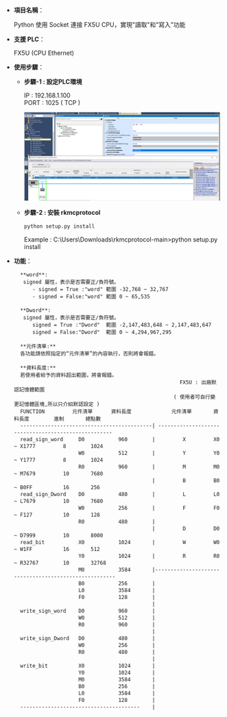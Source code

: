 
- **項目名稱**：
    
    Python 使用 Socket 連接 FX5U CPU，實現"讀取"和"寫入"功能

- **支援 PLC**：
    
    FX5U (CPU Ethernet)

- **使用步驟**：

    - **步驟-1 : 設定PLC環境**

        IP   : 192.168.1.100<br>
        PORT : 1025 ( TCP )

        ![Example Image](images/p1.png)

    - **步驟-2 : 安裝 rkmcprotocol**
        ```python
        python setup.py install
        ```
        Example : C:\Users\Downloads\rkmcprotocol-main>python setup.py install


- **功能**：
 
        **word**: 
         signed 屬性，表示是否需要正/負符號。
            - signed = True :"word" 範圍 -32,768 ~ 32,767
            - signed = False:"word" 範圍 0 ~ 65,535
        
        **Dword**: 
         signed 屬性，表示是否需要正/負符號。
            signed = True :"Dword"  範圍 -2,147,483,648 ~ 2,147,483,647
            signed = False:"Dword"  範圍 0 ~ 4,294,967,295

        **元件清單:**
        各功能請依照指定的“元件清單”的內容執行，否則將會報錯。

        **資料長度:**
        若使用者給予的資料超出範圍，將會報錯。
                                                            FX5U : 出廠默認記憶體範圍
                                                          ( 使用者可自行變更記憶體區塊,所以只介紹默認設定 )
        FUNCTION         元件清單      資料長度             元件清單       資料長度        進制       總點數
        -------------------------------------------| ----------------------------------------------------
        read_sign_word     D0           960        |         X         X0 ~ X1777         8        1024    
                           W0           512        |         Y         Y0 ~ Y1777         8        1024    
                           R0           960        |         M         M0 ~ M7679         10       7680    
                                                   |         B         B0 ~ B0FF          16       256     
        read_sign_Dword    D0           480        |         L         L0 ~ L7679         10       7680    
                           W0           256        |         F         F0 ~ F127          10       128     
                           R0           480        |
                                                   |         D         D0 ~ D7999         10       8000    
        read_bit           X0           1024       |         W         W0 ~ W1FF          16       512     
                           Y0           1024       |         R         R0 ~ R32767        10       32768   
                           M0           3584       |------------------------------------------------------
                           B0           256        |
                           L0           3584       |
                           F0           128        |
                                                   |
        write_sign_word    D0           960        |
                           W0           512        |
                           R0           960        |
                                                   |
        write_sign_Dword   D0           480        |
                           W0           256        | 
                           R0           480        |
                                                   |
        write_bit          X0           1024       |
                           Y0           1024       |
                           M0           3584       |
                           B0           256        |
                           L0           3584       |
                           F0           128        |                
        ---------------------------------------    |
        
    

